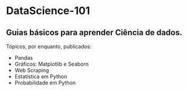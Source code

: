 # DataScience-101
## Guias básicos para aprender Ciência de dados.

Tópicos, por enquanto, publicados:
- Pandas
- Gráficos: Matplotlib e Seaborn
- Web Scraping
- Estatística em Python
- Probabilidade em Python
